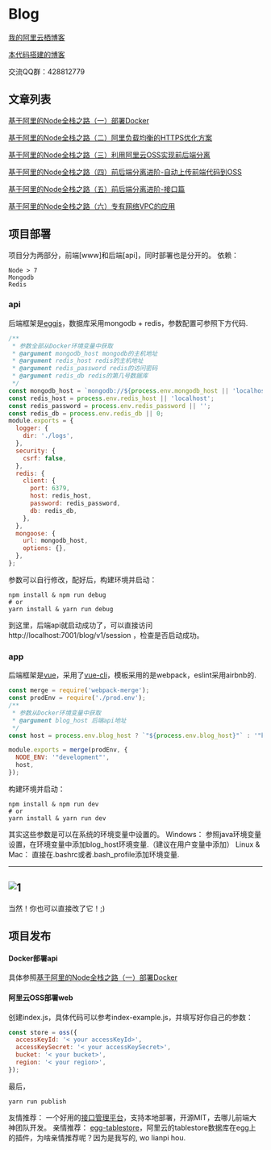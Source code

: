 # Blog

[我的阿里云栖博客](https://yq.aliyun.com/users/1314387063968361)

[本代码搭建的博客](https://www.mumuimp.com)

交流QQ群：428812779
## 文章列表

[基于阿里的Node全栈之路（一）部署Docker](https://www.mumuimp.com/show_topic/59ecb524925e2a0026cb86e8)

[基于阿里的Node全栈之路（二）阿里负载均衡的HTTPS优化方案](https://www.mumuimp.com/show_topic/59ecb518925e2a0026cb86e7)

[基于阿里的Node全栈之路（三）利用阿里云OSS实现前后端分离](https://www.mumuimp.com/show_topic/59ecb50c925e2a0026cb86e6)

[基于阿里的Node全栈之路（四）前后端分离进阶-自动上传前端代码到OSS](https://www.mumuimp.com/show_topic/59ecb4ff925e2a0026cb86e5)

[基于阿里的Node全栈之路（五）前后端分离进阶-接口篇](https://www.mumuimp.com/show_topic/59ecb4f2925e2a0026cb86e4)

[基于阿里的Node全栈之路（六）专有网络VPC的应用](https://www.mumuimp.com/show_topic/59ecb524925e2a0026cb86e8)

## 项目部署
项目分为两部分，前端[www]和后端[api]，同时部署也是分开的。
依赖：

    Node > 7
    Mongodb
    Redis

### api
后端框架是[eggjs](https://github.com/eggjs/egg)，数据库采用mongodb + redis，参数配置可参照下方代码.

```javascript
/**
 * 参数全部从Docker环境变量中获取
 * @argument mongodb_host mongodb的主机地址
 * @argument redis_host redis的主机地址
 * @argument redis_password redis的访问密码
 * @argument redis_db redis的第几号数据库
 */
const mongodb_host = `mongodb://${process.env.mongodb_host || 'localhost'}/blog`;
const redis_host = process.env.redis_host || 'localhost';
const redis_password = process.env.redis_password || '';
const redis_db = process.env.redis_db || 0;
module.exports = {
  logger: {
    dir: './logs',
  },
  security: {
    csrf: false,
  },
  redis: {
    client: {
      port: 6379,
      host: redis_host,
      password: redis_password,
      db: redis_db,
    },
  },
  mongoose: {
    url: mongodb_host,
    options: {},
  },
};
```
参数可以自行修改，配好后，构建环境并启动：
```shell
npm install & npm run debug
# or
yarn install & yarn run debug
```
到这里，后端api就启动成功了，可以直接访问 http://localhost:7001/blog/v1/session ，检查是否启动成功。

### app
后端框架是[vue](https://github.com/vuejs/vue)，采用了[vue-cli](https://github.com/vuejs/vue-cli)，模板采用的是webpack，eslint采用airbnb的.
```javascript
const merge = require('webpack-merge');
const prodEnv = require('./prod.env');
/**
 * 参数从Docker环境变量中获取
 * @argument blog_host 后端api地址
 */
const host = process.env.blog_host ? `"${process.env.blog_host}"` : '"https://api.mumuimp.com/blog/v1"';

module.exports = merge(prodEnv, {
  NODE_ENV: '"development"',
  host,
});
```
构建环境并启动：
```shell
npm install & npm run dev
# or
yarn install & yarn run dev
```

其实这些参数是可以在系统的环境变量中设置的。
Windows： 参照java环境变量设置，在环境变量中添加blog_host环境变量.（建议在用户变量中添加）
Linux & Mac： 直接在.bashrc或者.bash_profile添加环境变量.

-----------------
![_1_](http://www.mumuimp.com/upload/path.jpg)
------------------
当然！你也可以直接改了它！;)


## 项目发布
#### Docker部署api
具体参照[基于阿里的Node全栈之路（一）部署Docker](https://www.mumuimp.com/show_topic/59ecb524925e2a0026cb86e8)

#### 阿里云OSS部署web
创建index.js，具体代码可以参考index-example.js，并填写好你自己的参数：
```javascript
const store = oss({
  accessKeyId: '< your accessKeyId>',
  accessKeySecret: '< your accessKeySecret>',
  bucket: '< your bucket>',
  region: '< your region>',
});
```
最后，
```shell
yarn run publish
```

友情推荐：
一个好用的[接口管理平台](https://github.com/YMFE/yapi)，支持本地部署，开源MIT，去哪儿前端大神团队开发。
亲情推荐：
[egg-tablestore](https://github.com/mumudev/egg-tablestore)，阿里云的tablestore数据库在egg上的插件，为啥亲情推荐呢？因为是我写的, wo lianpi hou.

